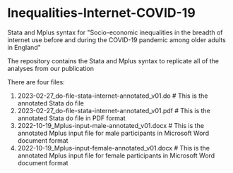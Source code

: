 # Inequalities-Internet-COVID-19
Stata and Mplus syntax for "Socio-economic inequalities in the breadth of internet use before and during the COVID-19 pandemic among older adults in England"

The repository contains the Stata and Mplus syntax to replicate all of the analyses from our publication

There are four files:

1. 2023-02-27_do-file-stata-internet-annotated_v01.do # This is the annotated Stata do file
2. 2023-02-27_do-file-stata-internet-annotated_v01.pdf # This is the annotated Stata do file in PDF format
3. 2022-10-19_Mplus-input-male-annotated_v01.docx # This is the annotated Mplus input file for male participants in Microsoft Word document format
4. 2022-10-19_Mplus-input-female-annotated_v01.docx # This is the annotated Mplus input file for female participants in Microsoft Word document format
